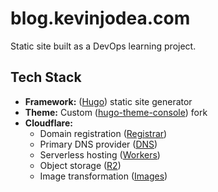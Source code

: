 # blog.kevinjodea.com

Static site built as a DevOps learning project.

## Tech Stack

- **Framework:** ([Hugo](https://gohugo.io/)) static site generator
- **Theme:** Custom ([hugo-theme-console](https://github.com/kev1njodea/hugo-theme-console)) fork
- **Cloudflare:**
  - Domain registration ([Registrar](https://developers.cloudflare.com/registrar/))
  - Primary DNS provider ([DNS](https://developers.cloudflare.com/dns/))
  - Serverless hosting ([Workers](https://developers.cloudflare.com/workers/))
  - Object storage ([R2](https://developers.cloudflare.com/r2/))
  - Image transformation ([Images](https://developers.cloudflare.com/images/))
